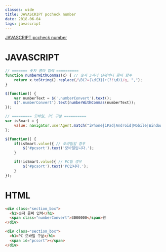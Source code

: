 ```yaml
---
classes: wide
title: JAVASCRIPT pccheck number
date: 2018-06-04
tags: javascript
---
```


[JAVASCRIPT pccheck number](../postdata/javascript-pccheck-number.html)

JAVASCRIPT
=====

```javascript
// ======= 숫자 콤마 입력 ==========
function numberWithCommas(x) { // 숫자 3자리 단위마다 콤마 함수
	return x.toString().replace(/\B(?=(\d{3})+(?!\d))/g, ",");
}

$(function() {
	var numberText = $('.numberConvert').text();
	$('.numberConvert').text(numberWithCommas(numberText));
});

// ========= 모바일, PC 구분 ==========
var isSmart = {
	value: navigator.userAgent.match("iPhone|iPad|Android|Mobile|Windows CE|Windows Phone|Opera Mini") != null
};

$(function() {
	if(isSmart.value){ // 모바일일 경우
		$('#pcsort').text('모바일입니다.');
	}

	if(!isSmart.value){ // PC일 경우
		$('#pcsort').text('PC입니다.');
	}
});
```
  
HTML
=====

```html
<div class="section_box">
  <h1>숫자 콤마 입력</h1>
  <span class="numberConvert">3000000</span>원
</div>

<div class="section_box">
  <h1>PC 모바일 구분</h1>
  <span id="pcsort"></span>
</div>	
```
